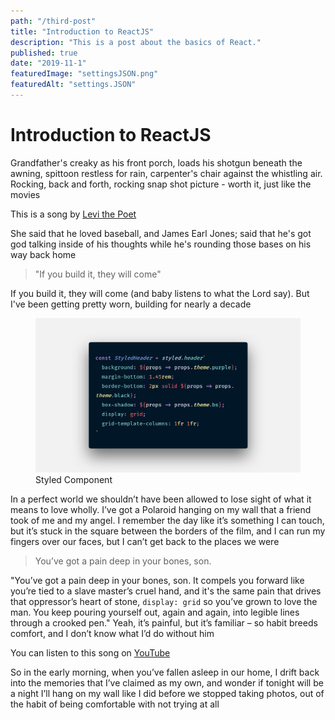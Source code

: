 ```yaml
---
path: "/third-post"
title: "Introduction to ReactJS"
description: "This is a post about the basics of React."
published: true
date: "2019-11-1"
featuredImage: "settingsJSON.png"
featuredAlt: "settings.JSON"
---
```


# Introduction to ReactJS

Grandfather's creaky as his front porch, loads his shotgun beneath the awning, spittoon restless for rain, carpenter's chair against the whistling air. Rocking, back and forth, rocking snap shot picture - worth it, just like the movies

<div class="tip tip-right">

This is a song by [Levi the Poet](http://levithepoet.net)

</div>

She said that he loved baseball, and James Earl Jones; said that he's got god talking inside of his thoughts while he's rounding those bases on his way back home

> "If you build it, they will come"

If you build it, they will come (and baby listens to what the Lord say). But I've been getting pretty worn, building for nearly a decade

<figure>
    <img src="styledComponents.png" alt="Big Ass Image">
    <figcaption>Styled Component</figcaption>
</figure>

In a perfect world we shouldn’t have been allowed to lose sight of what it means to love wholly. I’ve got a Polaroid hanging on my wall that a friend took of me and my angel. I remember the day like it’s something I can touch, but it’s stuck in the square between the borders of the film, and I can run my fingers over our faces, but I can’t get back to the places we were

> You’ve got a pain deep in your bones, son.

"You’ve got a pain deep in your bones, son. It compels you forward like you’re tied to a slave master’s cruel hand, and it's the same pain that drives that oppressor’s heart of stone, `display: grid` so you’ve grown to love the man. You keep pouring yourself out, again and again, into legible lines through a crooked pen." Yeah, it’s painful, but it’s familiar – so habit breeds comfort, and I don’t know what I’d do without him

<div class="tip tip-left">

You can listen to this song on [YouTube](https://www.youtube.com/watch?v=-gvpej9TT-g)

</div>

So in the early morning, when you’ve fallen asleep in our home, I drift back into the memories that I’ve claimed as my own, and wonder if tonight will be a night I’ll hang on my wall like I did before we stopped taking photos, out of the habit of being comfortable with not trying at all
